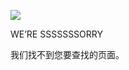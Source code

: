 ![](http://miao.su/images/2018/11/23/creeper.6190e605354184c4d.png)

WE’RE SSSSSSSORRY

我们找不到您要查找的页面。

